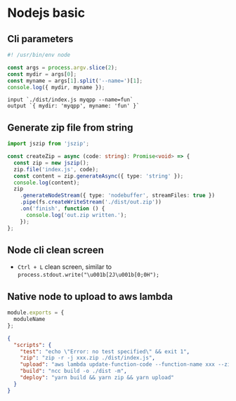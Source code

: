 # Nodejs basic

## Cli parameters

```ts
#! /usr/bin/env node

const args = process.argv.slice(2);
const mydir = args[0];
const myname = args[1].split('--name=')[1];
console.log({ mydir, myname });
```

```
input `./dist/index.js myqpp --name=fun`
output `{ mydir: 'myqpp', myname: 'fun' }`
```

## Generate zip file from string

```ts
import jszip from 'jszip';

const createZip = async (code: string): Promise<void> => {
  const zip = new jszip();
  zip.file('index.js', code);
  const content = zip.generateAsync({ type: 'string' });
  console.log(content);
  zip
    .generateNodeStream({ type: 'nodebuffer', streamFiles: true })
    .pipe(fs.createWriteStream('./dist/out.zip'))
    .on('finish', function () {
      console.log('out.zip written.');
    });
};
```

## Node cli clean screen

- `Ctrl + L` clean screen, similar to `process.stdout.write("\u001b[2J\u001b[0;0H");`

## Native node to upload to aws lambda

```js
module.exports = {
  moduleName
};
```

```json
{
  "scripts": {
    "test": "echo \"Error: no test specified\" && exit 1",
    "zip": "zip -r -j xxx.zip ./dist/index.js",
    "upload": "aws lambda update-function-code --function-name xxx --zip-file fileb://xxx.zip",
    "build": "ncc build -o ./dist -m",
    "deploy": "yarn build && yarn zip && yarn upload"
  }
}
```
